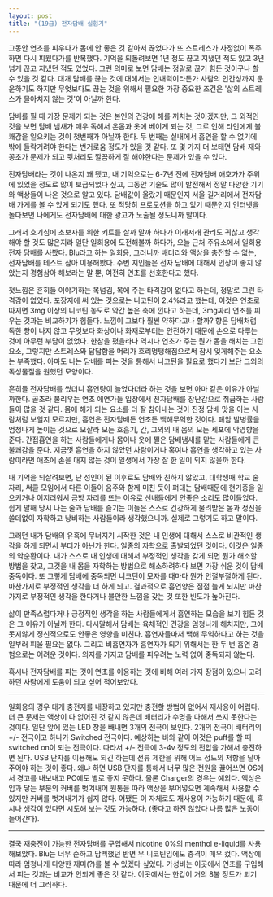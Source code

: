 ```yaml
---
layout: post
title: "(19금) 전자담배 실험기"
---
```



그동안 연초를 피우다가 몸에 안 좋은 것 같아서 끊었다가 또 스트레스가 사정없이 폭주하면 다시 피웠다가를 반복했다. 기억을 되돌려보면 1년 정도 끊고 지냈던 적도 있고 3년 넘게 끊고 지냈던 적도 있었다. 그런 의미로 보면 담배는 정말로 끊기 힘든 것이구나 할 수 있을 것 같다. 대개 담배를 끊는 것에 대해서는 인내력이라든가 사람의 인간성까지 운운하기도 하지만 무엇보다도 끊는 것을 위해서 필요한 가장 중요한 조건은 '삶의 스트레스가 몰아치지 않는 것'이 아닐까 한다.




담배를 필 때 가장 문제가 되는 것은 본인의 건강에 해를 끼치는 것이겠지만, 그 외적인 것을 보면 담배 냄새가 매우 독해서 온몸과 옷에 베이게 되는 것, 그로 인해 타인에게 불쾌감을 일으키는 것이 첫번째가 아닐까 한다. 두 번째는 실내에서 흡연을 할 수 없기에 밖에 들락거려야 한다는 번거로움 정도가 있을 것 같다. 또 몇 가지 더 보태면 담배 재와 꽁초가 문제가 되고 뒷처리도 깔끔하게 잘 해야한다는 문제가 있을 수 있다.




전자담배라는 것이 나온지 꽤 됐고, 내 기억으로는 6-7년 전에 전자담배 애호가가 주위에 있었을 정도로 많이 보급되었다 싶고, 그동안 기술도 많이 발전해서 정말 다양한 기기와 액상들이 나온 것으로 알고 있다. 담배값이 올랐기 때문인지 서울 길거리에서 전자담배 가게를 볼 수 있게 되기도 했다. 또 적당히 프로모션을 하고 있기 때문인지 인터넷을 돌다보면 나에게도 전자담배에 대한 광고가 노출될 정도니까 말이다.




그래서 호기심에 초보자를 위한 키트를 살까 말까 하다가 이래저래 관리도 귀찮고 생각해야 할 것도 많은지라 일단 일회용에 도전해볼까 하다가, 오늘 근처 주유소에서 일회용 전자 담배를 사봤다. Blu라고 하는 일회용, 그러니까 배터리와 액상을 충전할 수 없는, 전자담배를 테스트 삼아 이용해봤다. 주변 지인들은 전자 담배에 대해서 인상이 좋지 않았는지 경험삼아 해보라는 말 뿐, 여전히 연초를 선호한다고 했다.




첫느낌은 흔히들 이야기하는 목넘김, 목에 주는 타격감이 없다고 하는데, 정말로 그런 타격감이 없었다. 포장지에 써 있는 것으로는 니코틴이 2.4%라고 했는데, 이것은 연초로 따지면 3mg 이상의 니코틴 농도로 약간 높은 축에 낀다고 하는데, 3mg짜리 연초를 피우는 것과는 비교하기가 힘들다. 느낌이 그보다 훨씬 약하다고나 할까? 향은 담배처럼 독한 향이 나지 않고 무엇보다 화상이나 화재로부터는 안전하기 때문에 손으로 다루는 것에 아무런 부담이 없었다. 한참을 폈을라나 역시나 연초가 주는 뭔가 몸을 해치는 그런 요소, 그렇지만 스트레스와 답답함을 머리가 흐리멍텅해짐으로써 잠시 잊게해주는 요소는 부족했다. 아마도 나는 담배를 피는 것을 통해서 니코틴을 필요로 했다기 보단 그외의 독성물질을 원했던 모양이다. 




흔히들 전자담배를 썼더니 흡연량이 늘었다더라 하는 것을 보면 아마 같은 이유가 아닐까한다. 골초라 불리우는 연초 애연가들 입장에서 전자담배를 장난감으로 취급하는 사람들이 많을 것 같다. 몸에 해가 되는 요소를 더 잘 참아내는 것이 진정 담배 맛을 아는 사람처럼 보일지 모르지만, 흡연은 전자담배든 연초든 백해무익한 것이다. 폐암 발병률을 엄청나게 높이는 것으로 모잘라 모든 호흡기, 간, 그외의 내 몸의 모든 세포에 악영향을 준다. 간접흡연을 하는 사람들에게나 몸이나 옷에 쩔은 담배냄새를 맡는 사람들에게 큰 불쾌감을 준다. 지금껏 흡연을 하지 않았던 사람이거나 혹여나 흡연을 생각하고 있는 사람이라면 애초에 손을 대지 않는 것이 일생에서 가장 잘 한 일이 되지 않을까 한다.




내 기억을 되살려보면, 난 성인이 된 이후로도 담배와 친하지 않았고, 대학생때 학교 술자리, 써클 모임에서 다른 이들이 음주와 함께 미친 듯이 펴대는 담배때문에 현기증을 일으키거나 어지러워서 금방 자리를 뜨는 이유로 선배들에게 안좋은 소리도 많이들었다. 쉽게 말해 당시 나는 술과 담배를 즐기는 이들은 스스로 건강하게 물려받은 몸과 정신을 쓸데없이 자학하고 낭비하는 사람들이라 생각했으니까. 실제로 그렇기도 하고 말이다. 




그러던 내가 담배의 유혹에 무너지기 시작한 것은 내 인생에 대해서 스스로 비관적인 생각을 하게 되면서 부터가 아닌가 한다. 일종의 자학으로 출발되었던 것이다. 이것은 일종의 악순환이다. 내가 스스로 내 인생에 대해서 부정적인 생각을 갖게 되면 뭔가 해소할 방법을 찾고, 그것을 내 몸을 자학하는 방법으로 해소하려하다 보면 가장 쉬운 것이 담배 중독이다. 또 그렇게 담배에 중독되면 니코틴이 모자를 때마다 뭔가 안절부절하게 된다. 마찬가지로 부정적인 생각을 더 하게 되고. 결과적으로 흡연양은 점점 늘게 되지만 마찬가지로 부정적인 생각을 한다거나 불안한 느낌을 갖는 것 또한 빈도가 높아진다.




삶이 만족스럽다거나 긍정적인 생각을 하는 사람들에게서 흡연하는 모습을 보기 힘든 것은 그 이유가 아닐까 한다. 다시말해서 담배는 육체적인 건강을 엄청나게 해치지만, 그에 못지않게 정신적으로도 안좋은 영향을 미친다. 흡연자들마저 백해 무익하다고 하는 것을 일부러 피울 필요는 없다. 그리고 비흡연자가 흡연자가 되기 위해서는 한 두 번 흡연 경험으로는 어려운 것이다. 의지를 가지고 담배를 피우려는 노력 없이 중독되지 않는다.




혹시나 전자담배를 피는 것이 연초를 이용하는 것에 비해 여러 가지 장점이 있으니 고려하던 사람에게 도움이 되고 싶어 적어보았다. 




------------

일회용의 경우 대개 충전지를 내장하고 있지만 충전할 방법이 없어서 재사용이 어렵다. 더 큰 문제는 액상이 다 없어진 것 같지 않은데 배터리가 수명을 다해서 쓰지 못한다는 것이다. 일단 앞에 있는 LED 창을 빼내면 3개의 전극이 보인다. 2개의 전극이 배터리의 +/- 전극이고 하나가 Switched 전극이다. 예상하는 바와 같이 이것은 puff를 할 때 switched on이 되는 전극이다. 따라서 +/- 전극에 3-4v 정도의 전압을 가해서 충전하면 된다. USB 단자를 이용해도 되긴 하는데 전류 제한을 위해 어느 정도의 저항을 달아주어야 하는 것이 좋다. 왜냐 하면 USB 단자를 통해서 너무 많은 전원을 끌어쓰면 OS에서 경고를 내보내고 PC에도 별로 좋지 못하다. 물론 Charger의 경우는 예외다. 액상은 입과 닿는 부분의 커버를 벗겨내어 원통을 따라 액상을 부어넣으면 계속해서 사용할 수 있지만 커버를 벗겨내기가 쉽지 않다. 어쨌든 이 자체로도 재사용이 가능하기 때문에, 혹시나 생각이 있다면 시도해 보는 것도 가능하다. (좋다고 하진 않았다 나름 많은 노동이 들어간다).

-------------

결국 재충전이 가능한 전자담배를 구입해서 nicotine 0%의 menthol e-liquid를 사용해보았다. Blu는 너무 순하고 담백했던 반면 무 니코틴임에도 충격이 매우 컸다. 액상에 따라 엄청나게 다양한 재미(?)를 볼 수 있겠다 싶었다. 가성비는 이곳에서 연초를 구입해서 피는 것과는 비교가 안되게 좋은 것 같다. 이곳에서는 한갑이 거의 8불 정도가 되기 때문에 더 그러하다.





